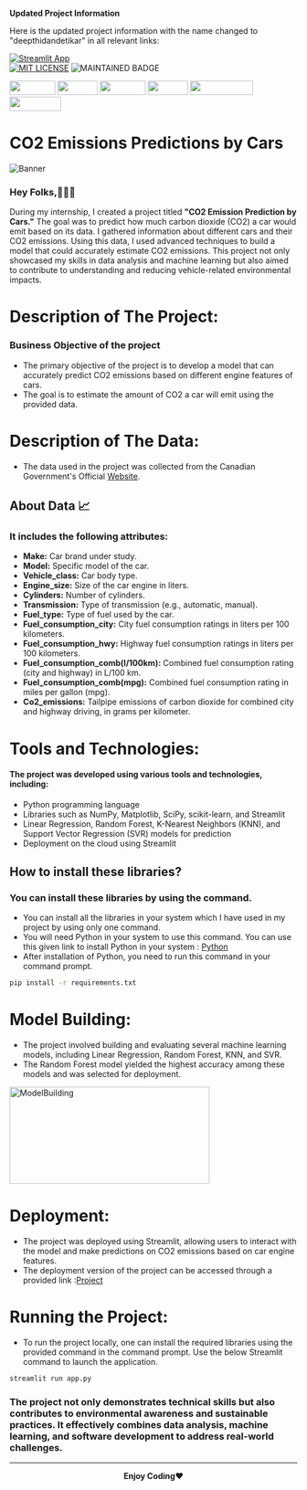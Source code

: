 **Updated Project Information**

Here is the updated project information with the name changed to "deepthidandetikar" in all relevant links:

  

[![Streamlit App](https://static.streamlit.io/badges/streamlit_badge_black_white.svg)](https://deepthidandetikar-co2emissionsprediction.streamlit.app/)  
[![MIT LICENSE](https://badgen.net//badge/license/MIT/green)](https://github.com/deepthidandetikar/Reliance_Stock_Market_Prediction/blob/main/LICENSE)   ![MAINTAINED BADGE](https://img.shields.io/badge/Maintained%3F-yes-green.svg)  

<img height="25" width="80" src="https://img.shields.io/badge/python-3670A0?style=for-the-badge&logo=python&logoColor=ffdd54"> <img height="25" width="70" src="https://img.shields.io/badge/numpy-%23013243.svg?style=for-the-badge&logo=numpy&logoColor=white"> <img height="25" width="80" src="https://img.shields.io/badge/Matplotlib-%23ffffff.svg?style=for-the-badge&logo=Matplotlib&logoColor=black"> <img height="25" width="70" src="https://img.shields.io/badge/SciPy-%230C55A5.svg?style=for-the-badge&logo=scipy&logoColor=%white"> <img height="25" width="110" src="https://img.shields.io/badge/scikit--learn-%23F7931E.svg?style=for-the-badge&logo=scikit-learn&logoColor=white"> <img height="25" width="90" src="https://img.shields.io/badge/Streamlit-FF4B4B?style=for-the-badge&logo=Streamlit&logoColor=white">  

# CO2 Emissions Predictions by Cars  

![Banner](https://github.com/deepthidandetikar/deepthidandetikar/blob/master/img/CO2_emissions.jpg)  

<h3>Hey Folks,👨🏻‍💻</h3>  
<p>During my internship, I created a project titled <b>"CO2 Emission Prediction by Cars."</b> The goal was to predict how much carbon dioxide (CO2) a car would emit based on its data. I gathered information about different cars and their CO2 emissions. Using this data, I used advanced techniques to build a model that could accurately estimate CO2 emissions. This project not only showcased my skills in data analysis and machine learning but also aimed to contribute to understanding and reducing vehicle-related environmental impacts.</p>  

# Description of The Project:  

<h3><b>Business Objective of the project</b></h3>  

- The primary objective of the project is to develop a model that can accurately predict CO2 emissions based on different engine features of cars.  
- The goal is to estimate the amount of CO2 a car will emit using the provided data.  

# Description of The Data:  

- The data used in the project was collected from the Canadian Government's Official [Website](https://open.canada.ca/data/en/dataset/98f1a129-f628-4ce4-b24d-6f16bf24dd64#wb-auto-6).  

## About Data 📈  

### It includes the following attributes:  

- <b>Make:</b> Car brand under study.  
- <b>Model:</b> Specific model of the car.  
- <b>Vehicle_class:</b> Car body type.  
- <b>Engine_size:</b> Size of the car engine in liters.  
- <b>Cylinders:</b> Number of cylinders.  
- <b>Transmission:</b> Type of transmission (e.g., automatic, manual).  
- <b>Fuel_type:</b> Type of fuel used by the car.  
- <b>Fuel_consumption_city:</b> City fuel consumption ratings in liters per 100 kilometers.  
- <b>Fuel_consumption_hwy:</b> Highway fuel consumption ratings in liters per 100 kilometers.  
- <b>Fuel_consumption_comb(l/100km):</b> Combined fuel consumption rating (city and highway) in L/100 km.  
- <b>Fuel_consumption_comb(mpg):</b> Combined fuel consumption rating in miles per gallon (mpg).  
- <b>Co2_emissions:</b> Tailpipe emissions of carbon dioxide for combined city and highway driving, in grams per kilometer.  

# Tools and Technologies:  

#### The project was developed using various tools and technologies, including:  
- Python programming language  
- Libraries such as NumPy, Matplotlib, SciPy, scikit-learn, and Streamlit  
- Linear Regression, Random Forest, K-Nearest Neighbors (KNN), and Support Vector Regression (SVR) models for prediction  
- Deployment on the cloud using Streamlit  

## How to install these libraries?  
### You can install these libraries by using the command.  

- You can install all the libraries in your system which I have used in my project by using only one command.  
- You will need Python in your system to use this command. You can use this given link to install Python in your system : [Python](https://www.python.org/downloads/)  
- After installation of Python, you need to run this command in your command prompt.  

```bash  
pip install -r requirements.txt  
```  

# Model Building:  

- The project involved building and evaluating several machine learning models, including Linear Regression, Random Forest, KNN, and SVR.  
- The Random Forest model yielded the highest accuracy among these models and was selected for deployment.  
<img height="170" width="350" src="https://github.com/deepthidandetikar/deepthidandetikar/blob/master/img/CO2_Model.png" alt="ModelBuilding">  

# Deployment:  

- The project was deployed using Streamlit, allowing users to interact with the model and make predictions on CO2 emissions based on car engine features.  
- The deployment version of the project can be accessed through a provided link :[Project](https://deepthidandetikar-co2emissionsprediction.streamlit.app/)  

# Running the Project:  

- To run the project locally, one can install the required libraries using the provided command in the command prompt. Use the below Streamlit command to launch the application.  
```bash  
streamlit run app.py  
```  

### The project not only demonstrates technical skills but also contributes to environmental awareness and sustainable practices. It effectively combines data analysis, machine learning, and software development to address real-world challenges.  

---  
<p align="center">  
<b>Enjoy Coding</b>❤  
</p>  
</p>
